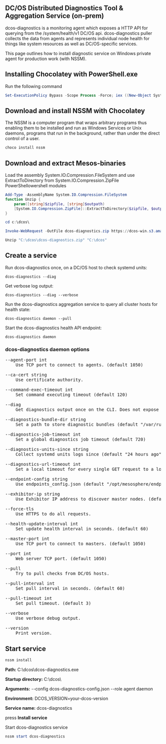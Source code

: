 ## DC/OS Distributed Diagnostics Tool & Aggregation Service (on-prem)
dcos-diagnostics is a monitoring agent which exposes a HTTP API for querying from the /system/health/v1 DC/OS api. dcos-diagnostics puller collects the data from agents and represents individual node health for things like system resources as well as DC/OS-specific services.

This page outlines how to install diagnostic service on Windows private agent for production work (with NSSM).

## Installing Chocolatey with PowerShell.exe

Run the following command

```powershell
Set-ExecutionPolicy Bypass -Scope Process -Force; iex ((New-Object System.Net.WebClient).DownloadString('https://chocolatey.org/install.ps1'))
```


## Download and install NSSM with Chocolatey

The NSSM is a computer program that wraps arbitrary programs thus enabling them to be installed and run as Windows Services or Unix daemons, programs that run in the background, rather than under the direct control of a user.

```powershell
choco install nssm
```

## Download and extract Mesos-binaries

Load the assembly System.IO.Compression.FileSystem  and use ExtractToDirectory from System.IO.Compression.ZipFile PowerShellowershell modules


```powershell
Add-Type -AssemblyName System.IO.Compression.FileSystem
function Unzip {
    param([string]$zipfile, [string]$outpath)
    [System.IO.Compression.ZipFile]::ExtractToDirectory($zipfile, $outpath)
}
```

```powershell
cd c:\dcos\

Invoke-WebRequest -OutFile dcos-diagnostics.zip https://dcos-win.s3.amazonaws.com/dcos-diagnostics.zip

Unzip "C:\dcos\dcos-diagnostics.zip" "C:\dcos"
```

## Create a service

Run dcos-diagnostics once, on a DC/OS host to check systemd units:

```
dcos-diagnostics --diag
```

Get verbose log output:

```
dcos-diagnostics --diag --verbose
```

Run the dcos-diagnostics aggregation service to query all cluster hosts for health state:

```
dcos-diagnostics daemon --pull
```

Start the dcos-diagnostics health API endpoint:

```
dcos-diagnostics daemon
```

### dcos-diagnostics daemon options

<pre>
--agent-port int
    Use TCP port to connect to agents. (default 1050)

--ca-cert string
    Use certificate authority.

--command-exec-timeout int
    Set command executing timeout (default 120)

--diag
    Get diagnostics output once on the CLI. Does not expose API.

--diagnostics-bundle-dir string
    Set a path to store diagnostic bundles (default "/var/run/dcos/dcos-diagnostics/diagnostic_bundles")

--diagnostics-job-timeout int
    Set a global diagnostics job timeout (default 720)

--diagnostics-units-since string
    Collect systemd units logs since (default "24 hours ago")

--diagnostics-url-timeout int
    Set a local timeout for every single GET request to a log endpoint (default 2)

--endpoint-config string
    Use endpoints_config.json (default "/opt/mesosphere/endpoints_config.json")

--exhibitor-ip string
    Use Exhibitor IP address to discover master nodes. (default "http://127.0.0.1:8181/exhibitor/v1/cluster/status")

--force-tls
    Use HTTPS to do all requests.

--health-update-interval int
    Set update health interval in seconds. (default 60)

--master-port int
    Use TCP port to connect to masters. (default 1050)

--port int
    Web server TCP port. (default 1050)

--pull
    Try to pull checks from DC/OS hosts.

--pull-interval int
    Set pull interval in seconds. (default 60)

--pull-timeout int
    Set pull timeout. (default 3)

--verbose
    Use verbose debug output.

--version
    Print version.
</pre>

## Start service

```powershell
nssm install
```

**Path:** C:\dcos\dcos-diagnostics.exe

**Startup directory:** C:\dcos\


**Arguments:**  --config dcos-diagnostics-config.json --role agent daemon

**Environment:** DCOS_VERSION=your-dcos-version

**Service name:** dcos-diagnostics

press **Install service**

Start dcos-diagnostics service
```powershell
nssm start dcos-diagnostics
```
